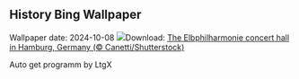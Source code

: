 ## History Bing Wallpaper
Wallpaper date: 2024-10-08
![](https://www.bing.com/th?id=OHR.ElbePhilharmonic_EN-US8658450086_UHD.jpg&w=1000)Download: [The Elbphilharmonie concert hall in Hamburg, Germany (© Canetti/Shutterstock)](https://www.bing.com/th?id=OHR.ElbePhilharmonic_EN-US8658450086_UHD.jpg)

Auto get programm by LtgX
